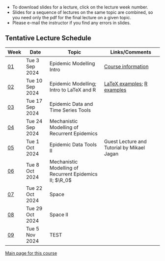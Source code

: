 * To download slides for a lecture, click on the lecture week number.
* Slides for a sequence of lectures on the same topic are combined, so you need only the pdf for the final lecture on a given topic.
* Please e-mail the instructor if you find any errors in slides.

## Tentative Lecture Schedule

| Week | Date | Topic | Links/Comments |
|------|------|-------|----------------|
| [01](4mbl01_2024f.pdf) | Tue 3 Sep 2024 | Epidemic Modelling Intro | [Course information](https://mcmaster.simplesyllabusca.com/en-US/doc/fgibzckz7/Fall-2024-MATH-4MB3-C01-EARN-Mathematical-Biology) |
| [02](4mbl02_2024f.pdf) | Tue 10 Sep 2024 | Epidemic Modelling; Intro to LaTeX and R | [LaTeX examples](latexexamples.zip); [R examples](Rexamples.R) |
| [03](4mbl03_2024f.pdf) | Tue 17 Sep 2024 | Epidemic Data and Time Series Tools |  |
| [04](4mbl04_2024f.pdf) | Tue 24 Sep 2024 | Mechanistic Modelling of Recurrent Epidemics |  |
| [05](4mbl05_2024f.pdf) | Tue 1 Oct 2024 | Epidemic Data Tools II | Guest Lecture and Tutorial by Mikael Jagan |
| [06](4mbl06_2024f.pdf) | Tue 8 Oct 2024 | Mechanistic Modelling of Recurrent Epidemics II; $\R_0$ |  |
| [07](4mbl07_2024f.pdf) | Tue 22 Oct 2024 | Space |  |
| [08](4mbl08_2024f.pdf) | Tue 29 Oct 2024 | Space II |  |
| [09](4mbl09_2024f.pdf) | Tue 5 Nov 2024 | TEST |  |

[Main page for this course](https://davidearn.github.io/math4mb/)
